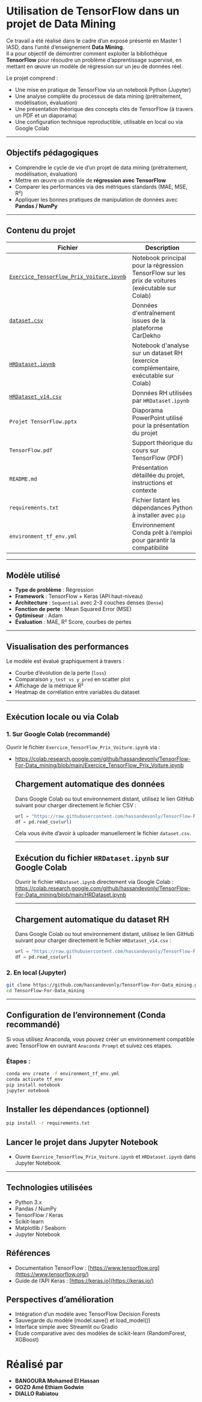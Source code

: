 # Utilisation de TensorFlow dans un projet de Data Mining

Ce travail a été réalisé dans le cadre d’un exposé présenté en Master 1 IASD, dans l’unité d’enseignement **Data Mining**.  
Il a pour objectif de démontrer comment exploiter la bibliothèque **TensorFlow** pour résoudre un problème d’apprentissage supervisé, en mettant en œuvre un modèle de régression sur un jeu de données réel.

Le projet comprend :
- Une mise en pratique de TensorFlow via un notebook Python (Jupyter)
- Une analyse complète du processus de data mining (prétraitement, modélisation, évaluation)
- Une présentation théorique des concepts clés de TensorFlow (à travers un PDF et un diaporama)
- Une configuration technique reproductible, utilisable en local ou via Google Colab
---
## Objectifs pédagogiques

- Comprendre le cycle de vie d’un projet de data mining (prétraitement, modélisation, évaluation)
- Mettre en œuvre un modèle de **régression avec TensorFlow**
- Comparer les performances via des métriques standards (MAE, MSE, R²)
- Appliquer les bonnes pratiques de manipulation de données avec **Pandas / NumPy**

---

## Contenu du projet

| Fichier | Description |
|--------|-------------|
| [`Exercice_TensorFlow_Prix_Voiture.ipynb`](https://colab.research.google.com/github/hassandevonly/TensorFlow-For-Data_mining/blob/main/Exercice_TensorFlow_Prix_Voiture.ipynb) | Notebook principal pour la régression TensorFlow sur les prix de voitures (exécutable sur Colab) |
| [`dataset.csv`](https://raw.githubusercontent.com/hassandevonly/TensorFlow-For-Data_mining/main/dataset.csv) | Données d'entraînement issues de la plateforme CarDekho |
| [`HRDataset.ipynb`](https://colab.research.google.com/github/hassandevonly/TensorFlow-For-Data_mining/blob/main/HRDataset.ipynb) | Notebook d'analyse sur un dataset RH (exercice complémentaire, exécutable sur Colab) |
| [`HRDataset_v14.csv`](https://raw.githubusercontent.com/hassandevonly/TensorFlow-For-Data_mining/main/HRDataset_v14.csv) | Données RH utilisées par `HRDataset.ipynb` |
| `Projet TensorFlow.pptx` | Diaporama PowerPoint utilisé pour la présentation du projet |
| `TensorFlow.pdf` | Support théorique du cours sur TensorFlow (PDF) |
| `README.md` | Présentation détaillée du projet, instructions et contexte |
| `requirements.txt` | Fichier listant les dépendances Python à installer avec `pip` |
| `environment_tf_env.yml` | Environnement Conda prêt à l’emploi pour garantir la compatibilité |



---

## Modèle utilisé

- **Type de problème** : Régression
- **Framework** : TensorFlow + Keras (API haut-niveau)
- **Architecture** : `Sequential` avec 2-3 couches denses (`Dense`)
- **Fonction de perte** : Mean Squared Error (MSE)
- **Optimiseur** : Adam
- **Évaluation** : MAE, R² Score, courbes de pertes

---

## Visualisation des performances

Le modèle est évalué graphiquement à travers :

- Courbe d’évolution de la perte (`loss`)
- Comparaison `y_test vs y_pred` en scatter plot
- Affichage de la métrique R²
- Heatmap de corrélation entre variables du dataset

---

## Exécution locale ou via Colab

### 1. Sur Google Colab (recommandé)

Ouvrir le fichier `Exercice_TensorFlow_Prix_Voiture.ipynb` via :  
- https://colab.research.google.com/github/hassandevonly/TensorFlow-For-Data_mining/blob/main/Exercice_TensorFlow_Prix_Voiture.ipynb
    
    ## Chargement automatique des données
    
    Dans Google Colab ou tout environnement distant, utilisez le lien GitHub suivant pour charger directement le fichier CSV :
    
    ```python
    url = "https://raw.githubusercontent.com/hassandevonly/TensorFlow-For-Data_mining/main/dataset.csv"
    df = pd.read_csv(url)
    ```
    
    Cela vous évite d’avoir à uploader manuellement le fichier `dataset.csv`.
    
    ---

    ## Exécution du fichier `HRDataset.ipynb` sur Google Colab
    
    Ouvrir le fichier `HRDataset.ipynb` directement via Google Colab :  
    https://colab.research.google.com/github/hassandevonly/TensorFlow-For-Data_mining/blob/main/HRDataset.ipynb
    
    ---

    ## Chargement automatique du dataset RH
    
    Dans Google Colab ou tout environnement distant, utilisez le lien GitHub suivant pour charger directement le fichier `HRDataset_v14.csv` :
    
    ```python
    url = "https://raw.githubusercontent.com/hassandevonly/TensorFlow-For-Data_mining/main/HRDataset_v14.csv"
    df = pd.read_csv(url)
    ```


### 2. En local (Jupyter)

```bash
git clone https://github.com/hassandevonly/TensorFlow-For-Data_mining.git
cd TensorFlow-For-Data_mining
```
---

## Configuration de l’environnement (Conda recommandé)

Si vous utilisez Anaconda, vous pouvez créer un environnement compatible avec TensorFlow en ouvrant `Anaconda Prompt` et suivez ces etapes.

### Étapes :
```bash
conda env create -f environment_tf_env.yml
conda activate tf_env
pip install notebook
jupyter notebook
```

## Installer les dépendances (optionnel)
```bash
pip install -r requirements.txt
```
## Lancer le projet dans Jupyter Notebook
- Ouvre `Exercice_TensorFlow_Prix_Voiture.ipynb` et `HRDataset.ipynb` dans Jupyter Notebook.
---
## Technologies utilisées
- Python 3.x
- Pandas / NumPy
- TensorFlow / Keras
- Scikit-learn
- Matplotlib / Seaborn
- Jupyter Notebook

## Références
- Documentation TensorFlow : [https://www.tensorflow.org](https://www.tensorflow.org/)
- Guide de l’API Keras : [https://keras.io](https://keras.io/)

## Perspectives d’amélioration
- Intégration d’un modèle avec TensorFlow Decision Forests
- Sauvegarde du modèle (model.save() et load_model())
- Interface simple avec Streamlit ou Gradio
- Étude comparative avec des modèles de scikit-learn (RandomForest, XGBoost)

# Réalisé par
- **BANGOURA Mohamed El Hassan**
- **GOZO Amé Ethiam Godwin**
- **DIALLO Rabiatou**



